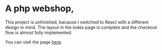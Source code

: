 #  A php webshop,

This project is unfinished, bacause I switched to React with a different design in mind. The layout in the index page is complete and the checkout flow is almost fully implemented. 

You can visit the page [here](https://dry-earth-95951.herokuapp.com). 
